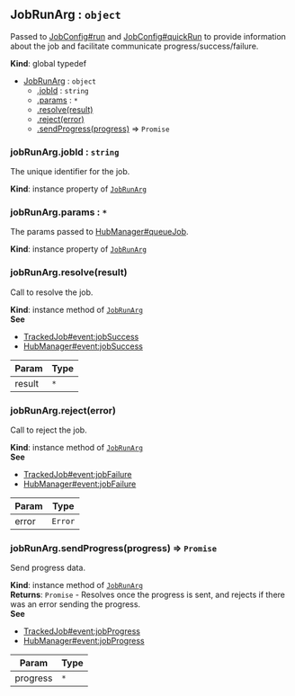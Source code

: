 <a name="JobRunArg"></a>

## JobRunArg : <code>object</code>
Passed to [JobConfig#run](JobConfig.md#JobConfig+run) and [JobConfig#quickRun](JobConfig.md#JobConfig+quickRun)
to provide information about the job and facilitate communicate progress/success/failure.

**Kind**: global typedef  

* [JobRunArg](JobRunArg.md#JobRunArg) : <code>object</code>
    * [.jobId](JobRunArg.md#JobRunArg+jobId) : <code>string</code>
    * [.params](JobRunArg.md#JobRunArg+params) : <code>\*</code>
    * [.resolve(result)](JobRunArg.md#JobRunArg+resolve)
    * [.reject(error)](JobRunArg.md#JobRunArg+reject)
    * [.sendProgress(progress)](JobRunArg.md#JobRunArg+sendProgress) ⇒ <code>Promise</code>

<a name="JobRunArg+jobId"></a>

### jobRunArg.jobId : <code>string</code>
The unique identifier for the job.

**Kind**: instance property of <code>[JobRunArg](JobRunArg.md#JobRunArg)</code>  
<a name="JobRunArg+params"></a>

### jobRunArg.params : <code>\*</code>
The params passed to [HubManager#queueJob](HubManager.md#HubManager+queueJob).

**Kind**: instance property of <code>[JobRunArg](JobRunArg.md#JobRunArg)</code>  
<a name="JobRunArg+resolve"></a>

### jobRunArg.resolve(result)
Call to resolve the job.

**Kind**: instance method of <code>[JobRunArg](JobRunArg.md#JobRunArg)</code>  
**See**

- [TrackedJob#event:jobSuccess](TrackedJob.md#TrackedJob+event_jobSuccess)
- [HubManager#event:jobSuccess](HubManager#event:jobSuccess)


| Param | Type |
| --- | --- |
| result | <code>\*</code> | 

<a name="JobRunArg+reject"></a>

### jobRunArg.reject(error)
Call to reject the job.

**Kind**: instance method of <code>[JobRunArg](JobRunArg.md#JobRunArg)</code>  
**See**

- [TrackedJob#event:jobFailure](TrackedJob.md#TrackedJob+event_jobFailure)
- [HubManager#event:jobFailure](HubManager#event:jobFailure)


| Param | Type |
| --- | --- |
| error | <code>Error</code> | 

<a name="JobRunArg+sendProgress"></a>

### jobRunArg.sendProgress(progress) ⇒ <code>Promise</code>
Send progress data.

**Kind**: instance method of <code>[JobRunArg](JobRunArg.md#JobRunArg)</code>  
**Returns**: <code>Promise</code> - Resolves once the progress is sent, and rejects if there was an error sending the progress.  
**See**

- [TrackedJob#event:jobProgress](TrackedJob.md#TrackedJob+event_jobProgress)
- [HubManager#event:jobProgress](HubManager#event:jobProgress)


| Param | Type |
| --- | --- |
| progress | <code>\*</code> | 

